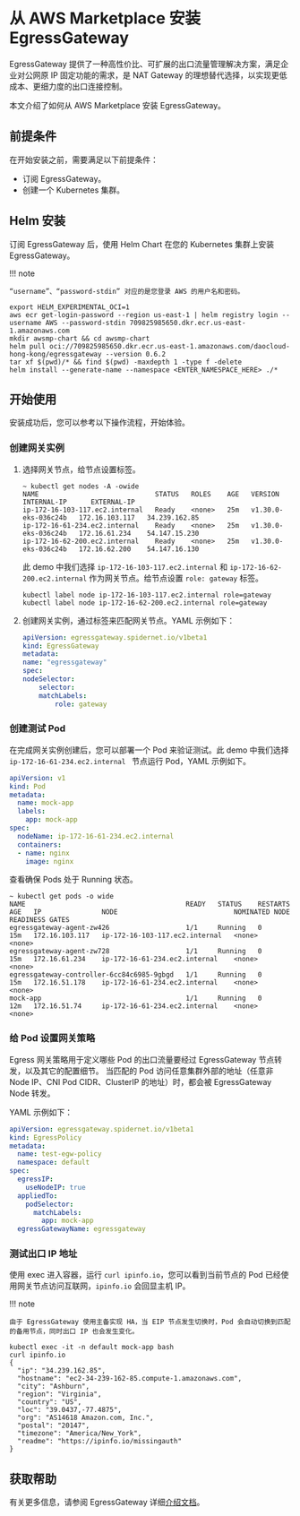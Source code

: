 # 从 AWS Marketplace 安装 EgressGateway

EgressGateway 提供了一种高性价比、可扩展的出口流量管理解决方案，满足企业对公网原 IP 固定功能的需求，是 NAT Gateway 的理想替代选择，以实现更低成本、更细力度的出口连接控制。

本文介绍了如何从 AWS Marketplace 安装 EgressGateway。

## 前提条件

在开始安装之前，需要满足以下前提条件：

- 订阅 EgressGateway。
- 创建一个 Kubernetes 集群。

## Helm 安装

订阅 EgressGateway 后，使用 Helm Chart 在您的 Kubernetes 集群上安装 EgressGateway。

!!! note

    “username”、“password-stdin” 对应的是您登录 AWS 的用户名和密码。

```shell
export HELM_EXPERIMENTAL_OCI=1
aws ecr get-login-password --region us-east-1 | helm registry login --username AWS --password-stdin 709825985650.dkr.ecr.us-east-1.amazonaws.com
mkdir awsmp-chart && cd awsmp-chart
helm pull oci://709825985650.dkr.ecr.us-east-1.amazonaws.com/daocloud-hong-kong/egressgateway --version 0.6.2
tar xf $(pwd)/* && find $(pwd) -maxdepth 1 -type f -delete
helm install --generate-name --namespace <ENTER_NAMESPACE_HERE> ./*
```

## 开始使用

安装成功后，您可以参考以下操作流程，开始体验。

### 创建网关实例

1. 选择网关节点，给节点设置标签。

    ```shell
    ~ kubectl get nodes -A -owide
    NAME                             STATUS   ROLES    AGE   VERSION               INTERNAL-IP      EXTERNAL-IP                         
    ip-172-16-103-117.ec2.internal   Ready    <none>   25m   v1.30.0-eks-036c24b   172.16.103.117   34.239.162.85  
    ip-172-16-61-234.ec2.internal    Ready    <none>   25m   v1.30.0-eks-036c24b   172.16.61.234    54.147.15.230
    ip-172-16-62-200.ec2.internal    Ready    <none>   25m   v1.30.0-eks-036c24b   172.16.62.200    54.147.16.130  
    ```

    此 demo 中我们选择 `ip-172-16-103-117.ec2.internal` 和 `ip-172-16-62-200.ec2.internal` 作为网关节点。给节点设置 `role: gateway` 标签。

    ```shell
    kubectl label node ip-172-16-103-117.ec2.internal role=gateway
    kubectl label node ip-172-16-62-200.ec2.internal role=gateway
    ```

2. 创建网关实例，通过标签来匹配网关节点。YAML 示例如下：

    ```yaml
    apiVersion: egressgateway.spidernet.io/v1beta1
    kind: EgressGateway
    metadata:
    name: "egressgateway"
    spec:
    nodeSelector:
        selector:
        matchLabels:
            role: gateway
    ```

### 创建测试 Pod

在完成网关实例创建后，您可以部署一个 Pod 来验证测试。此 demo 中我们选择 `ip-172-16-61-234.ec2.internal ` 节点运行 Pod，YAML 示例如下。

```yaml
apiVersion: v1
kind: Pod
metadata:
  name: mock-app
  labels:
    app: mock-app
spec:
  nodeName: ip-172-16-61-234.ec2.internal
  containers:
  - name: nginx
    image: nginx
```

查看确保 Pods 处于 Running 状态。

```shell
~ kubectl get pods -o wide
NAME                                        READY   STATUS    RESTARTS   AGE   IP               NODE                             NOMINATED NODE   READINESS GATES
egressgateway-agent-zw426                   1/1     Running   0          15m   172.16.103.117   ip-172-16-103-117.ec2.internal   <none>           <none>
egressgateway-agent-zw728                   1/1     Running   0          15m   172.16.61.234    ip-172-16-61-234.ec2.internal    <none>           <none>
egressgateway-controller-6cc84c6985-9gbgd   1/1     Running   0          15m   172.16.51.178    ip-172-16-61-234.ec2.internal    <none>           <none>
mock-app                                    1/1     Running   0          12m   172.16.51.74     ip-172-16-61-234.ec2.internal    <none>           <none>
```

### 给 Pod 设置网关策略

Egress 网关策略用于定义哪些 Pod 的出口流量要经过 EgressGateway 节点转发，以及其它的配置细节。 当匹配的 Pod 访问任意集群外部的地址（任意非 Node IP、CNI Pod CIDR、ClusterIP 的地址）时，都会被 EgressGateway Node 转发。 

YAML 示例如下：

```yaml
apiVersion: egressgateway.spidernet.io/v1beta1
kind: EgressPolicy
metadata:
  name: test-egw-policy
  namespace: default
spec:
  egressIP:
    useNodeIP: true
  appliedTo:
    podSelector:
      matchLabels:
        app: mock-app
  egressGatewayName: egressgateway
```

### 测试出口 IP 地址

使用 exec 进入容器，运行 `curl ipinfo.io`，您可以看到当前节点的 Pod 已经使用网关节点访问互联网，`ipinfo.io` 会回显主机 IP。

!!! note

    由于 EgressGateway 使用主备实现 HA，当 EIP 节点发生切换时，Pod 会自动切换到匹配的备用节点，同时出口 IP 也会发生变化。

```shell
kubectl exec -it -n default mock-app bash
curl ipinfo.io
{
  "ip": "34.239.162.85",
  "hostname": "ec2-34-239-162-85.compute-1.amazonaws.com",
  "city": "Ashburn",
  "region": "Virginia",
  "country": "US",
  "loc": "39.0437,-77.4875",
  "org": "AS14618 Amazon.com, Inc.",
  "postal": "20147",
  "timezone": "America/New_York",
  "readme": "https://ipinfo.io/missingauth"
}
```

## 获取帮助

有关更多信息，请参阅 EgressGateway 详细[介绍文档](../index.md)。